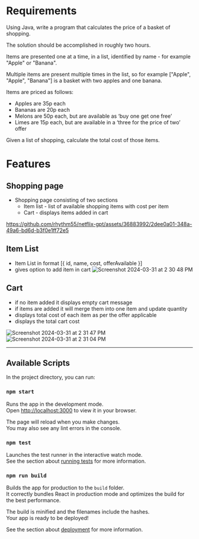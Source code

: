 # Requirements 
Using Java, write a program that calculates the price of a basket of shopping.

The solution should be accomplished in roughly two hours.

Items are presented one at a time, in a list, identified by name - for example "Apple" or "Banana".

Multiple items are present multiple times in the list, so for example ["Apple", "Apple", "Banana"] is a basket with two apples and one banana.
 
Items are priced as follows:

 - Apples are 35p each
 - Bananas are 20p each
 - Melons are 50p each, but are available as ‘buy one get one free’
 - Limes are 15p each, but are available in a ‘three for the price of two’ offer

Given a list of shopping, calculate the total cost of those items.

# Features

## Shopping page
 -  Shopping page consisting of two sections
    - Item list - list of available shopping items with cost per item
    - Cart - displays items added in cart


https://github.com/rhythm55/netflix-gpt/assets/36883992/2dee0a01-348a-49a6-bd6d-b3f0e1ff72e5


## Item List
- Item List in format [{ id, name, cost, offerAvailable }]
- gives option to add item in cart
![Screenshot 2024-03-31 at 2 30 48 PM](https://github.com/rhythm55/netflix-gpt/assets/36883992/85775792-ebcd-4249-9d11-d0411a024209)

## Cart
- if no item added it displays empty cart message
- if items are added it will merge them into one item and update quantity
- displays total cost of each item as per the offer applicable
- displays the total cart cost
  
![Screenshot 2024-03-31 at 2 31 47 PM](https://github.com/rhythm55/netflix-gpt/assets/36883992/bb1a3190-4347-49dc-99df-073f7c17125a)
![Screenshot 2024-03-31 at 2 31 04 PM](https://github.com/rhythm55/netflix-gpt/assets/36883992/b6162131-a144-4d3e-91f8-38513a8e518b)

***
## Available Scripts

In the project directory, you can run:

### `npm start`

Runs the app in the development mode.\
Open [http://localhost:3000](http://localhost:3000) to view it in your browser.

The page will reload when you make changes.\
You may also see any lint errors in the console.

### `npm test`

Launches the test runner in the interactive watch mode.\
See the section about [running tests](https://facebook.github.io/create-react-app/docs/running-tests) for more information.

### `npm run build`

Builds the app for production to the `build` folder.\
It correctly bundles React in production mode and optimizes the build for the best performance.

The build is minified and the filenames include the hashes.\
Your app is ready to be deployed!

See the section about [deployment](https://facebook.github.io/create-react-app/docs/deployment) for more information.

